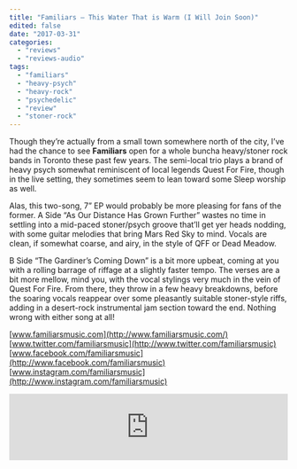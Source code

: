 ```yaml
---
title: "Familiars – This Water That is Warm (I Will Join Soon)"
edited: false
date: "2017-03-31"
categories:
  - "reviews"
  - "reviews-audio"
tags:
  - "familiars"
  - "heavy-psych"
  - "heavy-rock"
  - "psychedelic"
  - "review"
  - "stoner-rock"
---
```


Though they’re actually from a small town somewhere north of the city, I’ve had the chance to see **Familiars** open for a whole buncha heavy/stoner rock bands in Toronto these past few years. The semi-local trio plays a brand of heavy psych somewhat reminiscent of local legends Quest For Fire, though in the live setting, they sometimes seem to lean toward some Sleep worship as well.

Alas, this two-song, 7” EP would probably be more pleasing for fans of the former. A Side “As Our Distance Has Grown Further” wastes no time in settling into a mid-paced stoner/psych groove that’ll get yer heads nodding, with some guitar melodies that bring Mars Red Sky to mind. Vocals are clean, if somewhat coarse, and airy, in the style of QFF or Dead Meadow.

B Side “The Gardiner’s Coming Down” is a bit more upbeat, coming at you with a rolling barrage of riffage at a slightly faster tempo. The verses are a bit more mellow, mind you, with the vocal stylings very much in the vein of Quest For Fire. From there, they throw in a few heavy breakdowns, before the soaring vocals reappear over some pleasantly suitable stoner-style riffs, adding in a desert-rock instrumental jam section toward the end. Nothing wrong with either song at all!

[www.familiarsmusic.com](http://www.familiarsmusic.com/) [www.twitter.com/familiarsmusic](http://www.twitter.com/familiarsmusic) [www.facebook.com/familiarsmusic](http://www.facebook.com/familiarsmusic) [www.instagram.com/familiarsmusic](http://www.instagram.com/familiarsmusic)

<iframe style="border: 0; width: 100%; height: 120px;" src="https://bandcamp.com/EmbeddedPlayer/album=2415665252/size=large/bgcol=ffffff/linkcol=0687f5/tracklist=false/artwork=small/transparent=true/" width="300" height="150" seamless=""><a href="http://familiarsmusic.bandcamp.com/album/this-water-that-is-warm-i-will-soon-join">This Water That Is Warm (I Will Soon Join) by Familiars</a></iframe>
